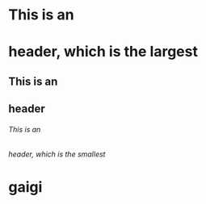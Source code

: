# This is an <h1> header, which is the largest
## This is an <h2> header
###### This is an <h6> header, which is the smallest
  # gaigi
